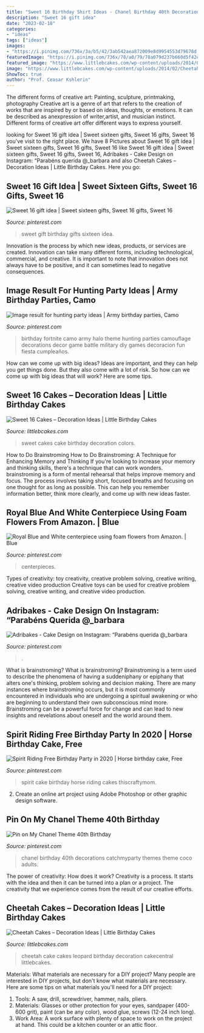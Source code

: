 ```yaml
---
title: "Sweet 16 Birthday Shirt Ideas - Chanel Birthday 40th Decorations Catchmyparty Themes Theme Coco Adults"
description: "Sweet 16 gift idea"
date: "2023-02-18"
categories:
- "ideas"
tags: ["ideas"]
images:
- "https://i.pinimg.com/736x/3a/b5/42/3ab542aea872009e8d9954553d79678d.jpg"
featuredImage: "https://i.pinimg.com/736x/78/a0/79/78a079d237b660d5f42e850dd711e551.jpg"
featured_image: "https://www.littlebcakes.com/wp-content/uploads/2014/02/Cheetah-Cakes-Pictures.jpg"
image: "https://www.littlebcakes.com/wp-content/uploads/2014/02/Cheetah-Cakes-Pictures.jpg"
ShowToc: true
author: "Prof. Ceasar Kshlerin"
---
```



The different forms of creative art: Painting, sculpture, printmaking, photography
Creative art is a genre of art that refers to the creation of works that are inspired by or based on ideas, thoughts, or emotions. It can be described as anexpression of writer,artist, and musician instinct. Different forms of creative art offer different ways to express yourself.

	

		
looking for Sweet 16 gift idea | Sweet sixteen gifts, Sweet 16 gifts, Sweet 16 you've visit to the right place. We have 8 Pictures about Sweet 16 gift idea | Sweet sixteen gifts, Sweet 16 gifts, Sweet 16 like Sweet 16 gift idea | Sweet sixteen gifts, Sweet 16 gifts, Sweet 16, Adribakes - Cake Design on Instagram: “Parabéns querida @_barbara and also Cheetah Cakes – Decoration Ideas | Little Birthday Cakes. Here you go:
		
    
## Sweet 16 Gift Idea | Sweet Sixteen Gifts, Sweet 16 Gifts, Sweet 16

<img loading=lazy src="https://i.pinimg.com/736x/3b/6a/61/3b6a611ee1195e10d9c0d77fd7a92bb5.jpg" onerror="this.onerror=null;this.src='https://tse4.mm.bing.net/th?id=OIP.yIGfwAnIzcKYjpeLQ-4Z0wHaNK&amp;pid=15.1';" alt="Sweet 16 gift idea | Sweet sixteen gifts, Sweet 16 gifts, Sweet 16">

_Source: pinterest.com_

>sweet gift birthday gifts sixteen idea. 

	

Innovation is the process by which new ideas, products, or services are created. Innovation can take many different forms, including technological, commercial, and creative. It is important to note that innovation does not always have to be positive, and it can sometimes lead to negative consequences.

    
## Image Result For Hunting Party Ideas | Army Birthday Parties, Camo

<img loading=lazy src="https://i.pinimg.com/736x/3a/b5/42/3ab542aea872009e8d9954553d79678d.jpg" onerror="this.onerror=null;this.src='https://tse3.mm.bing.net/th?id=OIP.G73_Davm40lJrH0amUg3XAHaLD&amp;pid=15.1';" alt="Image result for hunting party ideas | Army birthday parties, Camo">

_Source: pinterest.com_

>birthday fortnite camo army halo theme hunting parties camouflage decorations decor game battle military diy games decoracion fun fiesta cumpleaños. 

	

How can we come up with big ideas?
Ideas are important, and they can help you get things done. But they also come with a lot of risk. So how can we come up with big ideas that will work? Here are some tips.

    
## Sweet 16 Cakes – Decoration Ideas | Little Birthday Cakes

<img loading=lazy src="http://www.littlebcakes.com/wp-content/uploads/2014/02/Sweet-16-Cakes-636x1024.jpg" onerror="this.onerror=null;this.src='https://tse3.mm.bing.net/th?id=OIP.jPMr8T2QLjNsIFzuFh8KpwHaL7&amp;pid=15.1';" alt="Sweet 16 Cakes – Decoration Ideas | Little Birthday Cakes">

_Source: littlebcakes.com_

>sweet cakes cake birthday decoration colors. 

	

How to Do Brainstroming
How to Do Brainstroming: A Technique for Enhancing Memory and Thinking
If you're looking to increase your memory and thinking skills, there's a technique that can work wonders. brainstroming is a form of mental rehearsal that helps improve memory and focus. The process involves taking short, focused breaths and focusing on one thought for as long as possible. This can help you remember information better, think more clearly, and come up with new ideas faster.

    
## Royal Blue And White Centerpiece Using Foam Flowers From Amazon. | Blue

<img loading=lazy src="https://i.pinimg.com/736x/06/b9/de/06b9deeb94fd41e7378b0c4571573e91.jpg" onerror="this.onerror=null;this.src='https://tse1.mm.bing.net/th?id=OIP.gHjdNiYCPO7Xceh4EozRsQHaJ3&amp;pid=15.1';" alt="Royal Blue and White centerpiece using foam flowers from Amazon. | Blue">

_Source: pinterest.com_

>centerpieces. 

	

Types of creativity: toy creativity, creative problem solving, creative writing, creative video production
Creative toys can be used for creative problem solving, creative writing, and creative video production.

    
## Adribakes - Cake Design On Instagram: “Parabéns Querida @_barbara

<img loading=lazy src="https://i.pinimg.com/736x/78/a0/79/78a079d237b660d5f42e850dd711e551.jpg" onerror="this.onerror=null;this.src='https://tse2.mm.bing.net/th?id=OIP.-QJ-Y0dnGUkfhwfutVwGWAHaLH&amp;pid=15.1';" alt="Adribakes - Cake Design on Instagram: “Parabéns querida @_barbara">

_Source: pinterest.com_

>. 

	

What is brainstroming?
What is brainstroming? Brainstroming is a term used to describe the phenomena of having a suddeniphany or epiphany that alters one's thinking, problem solving and decision making. There are many instances where brainstroming occurs, but it is most commonly encountered in individuals who are undergoing a spiritual awakening or who are beginning to understand their own subconscious mind more. Brainstroming can be a powerful force for change and can lead to new insights and revelations about oneself and the world around them.

    
## Spirit Riding Free Birthday Party In 2020 | Horse Birthday Cake, Free

<img loading=lazy src="https://i.pinimg.com/736x/4a/31/cf/4a31cf41988675fa9d6e1ae695942729.jpg" onerror="this.onerror=null;this.src='https://tse4.mm.bing.net/th?id=OIP.-TcqFUewexZbSp5U1C1jBQHaLJ&amp;pid=15.1';" alt="Spirit Riding Free Birthday Party in 2020 | Horse birthday cake, Free">

_Source: pinterest.com_

>spirit cake birthday horse riding cakes thiscraftymom. 

	

2. Create an online art project using Adobe Photoshop or other graphic design software.

    
## Pin On My Chanel Theme 40th Birthday

<img loading=lazy src="https://i.pinimg.com/736x/0c/11/54/0c11540624a50342324444517396f0ee.jpg" onerror="this.onerror=null;this.src='https://tse4.mm.bing.net/th?id=OIP.lIJKFU9zk71TkBYX73XD1AHaJ4&amp;pid=15.1';" alt="Pin on My Chanel Theme 40th Birthday">

_Source: pinterest.com_

>chanel birthday 40th decorations catchmyparty themes theme coco adults. 

	

The power of creativity: How does it work?
Creativity is a process. It starts with the idea and then it can be turned into a plan or a project. The creativity that we experience comes from the result of our creative efforts.

    
## Cheetah Cakes – Decoration Ideas | Little Birthday Cakes

<img loading=lazy src="https://www.littlebcakes.com/wp-content/uploads/2014/02/Cheetah-Cakes-Pictures.jpg" onerror="this.onerror=null;this.src='https://tse3.mm.bing.net/th?id=OIP.5NS714f2F-Ea1bpK9q1DSAHaJ4&amp;pid=15.1';" alt="Cheetah Cakes – Decoration Ideas | Little Birthday Cakes">

_Source: littlebcakes.com_

>cheetah cake cakes leopard birthday decoration cakecentral littlebcakes. 

	

Materials: What materials are necessary for a DIY project?
Many people are interested in DIY projects, but don't know what materials are necessary. Here are some tips on what materials you'll need for a DIY project:
1. Tools: A saw, drill, screwdriver, hammer, nails, pliers.
2. Materials: Glasses or other protection for your eyes, sandpaper (400-600 grit), paint (can be any color), wood glue, screws (12-24 inch long).
3. Work Area: A work surface with plenty of space to work on the project at hand. This could be a kitchen counter or an attic floor.

